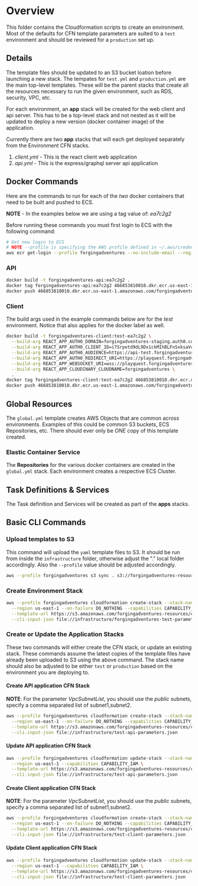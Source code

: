 # Overview

This folder contains the Cloudformation scripts to create an environment. Most of the defaults for CFN template parameters are suited to a `test` environment and should be reviewed for a `production` set up.

## Details

The template files should be updated to an S3 bucket loation before launching a new stack. The tempates for `test.yml` and `production.yml` are the main top-level templates. These will be the parent stacks that create all the resources necessary to run the given environment, such as RDS, security, VPC, etc.

For each environment, an **app** stack will be created for the web client and api server. This has to be a top-level stack and not nested as it will be updated to deploy a new version (docker container image) of the application.

Currently there are two **app** stacks that will each get deployed separately from the Environment CFN stacks.

1. *client.yml* - This is the react client web application
2. *api.yml* - This is the express/graphql server api application

## Docker Commands

Here are the commands to run for each of the *two* docker containers that need to be built and pushed to ECS.

**NOTE** - In the examples below we are using a tag value of: *ea7c2g2*

Before running these commands you must first login to ECS with the following command:

```bash
# Get new login to ECS
# NOTE --profile is specifying the AWS profile defined in ~/.aws/credentials
aws ecr get-login --profile forgingadventures --no-include-email --region us-east-1
```

### API

```bash
docker build -t forgingadventures-api:ea7c2g2 .
docker tag forgingadventures-api:ea7c2g2 466853810010.dkr.ecr.us-east-1.amazonaws.com/forgingadventures-api:ea7c2g2
docker push 466853810010.dkr.ecr.us-east-1.amazonaws.com/forgingadventures-api:ea7c2g2
```

### Client

The build args used in the example commands below are for the *test* environment. Notice that also applies for the docker label as well.

```bash
docker build -t forgingadventures-client:test-ea7c2g2 \
  --build-arg REACT_APP_AUTH0_DOMAIN=forgingadventures-staging.auth0.com \
  --build-arg REACT_APP_AUTH0_CLIENT_ID=i7Srpetd9dL9Dx1ckMIhBLFnSxksaVcz \
  --build-arg REACT_APP_AUTH0_AUDIENCE=https://api-test.forgingadventures.com \
  --build-arg REACT_APP_AUTH0_REDIRECT_URI=https://playquest.forgingadventures.com/login/callback \
  --build-arg REACT_APP_WEBSOCKET_URI=wss://playquest.forgingadventures.com/api/subscriptions \
  --build-arg REACT_APP_CLOUDINARY_CLOUDNAME=forgingadventures \
  .
docker tag forgingadventures-client:test-ea7c2g2 466853810010.dkr.ecr.us-east-1.amazonaws.com/forgingadventures-client:test-ea7c2g2
docker push 466853810010.dkr.ecr.us-east-1.amazonaws.com/forgingadventures-client:test-ea7c2g2
```

## Global Resources

The `global.yml` template creates AWS Objects that are common across environments. Examples of this could be common S3 buckets, ECS Repositories, etc. There should ever only be *ONE* copy of this template created.

### Elastic Container Service

The **Repositories** for the various docker containers are created in the `global.yml` stack.
Each environment creates a respective ECS Cluster.

## Task Definitions & Services

The Task definition and Services will be created as part of the **apps** stacks.

## Basic CLI Commands

### Upload templates to S3

This command will upload the `yaml` template files to S3. It should be run from inside the `infrastructure` folder, otherwise adjust the "." local folder accordingly. Also the `--profile` value should be adjusted accordingly.

```bash
aws --profile forgingadventures s3 sync . s3://forgingadventures-resources/cfn-templates/ --delete
```

### Create Environment Stack

```bash
aws --profile forgingadventures cloudformation create-stack --stack-name forgingadventures-test \
  --region us-east-1 --on-failure DO_NOTHING --capabilities CAPABILITY_IAM \
  --template-url https://s3.amazonaws.com/forgingadventures-resources/cfn-templates/test.yml \
  --cli-input-json file://infrastructure/forgingadventures-test-parameters.json
```

### Create or Update the Application Stacks

These two commands will either create the CFN stack, or update an existing stack. These commands assume the latest copies of the template files have already been uploaded to S3 using the above command. The stack name should also be adjusted to be either `test` or `production` based on the environment you are deploying to.

#### Create API application CFN Stack

**NOTE**: For the parameter *VpcSubnetList*, you should use the *public* subnets, specify a comma separated list of subnet1,subnet2.

```bash
aws --profile forgingadventures cloudformation create-stack --stack-name forgingadventures-test-api \
  --region us-east-1 --on-failure DO_NOTHING --capabilities CAPABILITY_IAM \
  --template-url https://s3.amazonaws.com/forgingadventures-resources/cfn-templates/api.yml \
  --cli-input-json file://infrastructure/test-api-parameters.json
```

#### Update API application CFN Stack

```bash
aws --profile forgingadventures cloudformation update-stack --stack-name forgingadventures-test-api \
  --region us-east-1 --capabilities CAPABILITY_IAM \
  --template-url https://s3.amazonaws.com/forgingadventures-resources/cfn-templates/api.yml \
  --cli-input-json file://infrastructure/test-api-parameters.json
```

#### Create Client application CFN Stack

**NOTE**: For the parameter *VpcSubnetList*, you should use the *public* subnets, specify a comma separated list of subnet1,subnet2.

```bash
aws --profile forgingadventures cloudformation create-stack --stack-name forgingadventures-test-client \
  --region us-east-1 --on-failure DO_NOTHING --capabilities CAPABILITY_IAM \
  --template-url https://s3.amazonaws.com/forgingadventures-resources/cfn-templates/client.yml \
  --cli-input-json file://infrastructure/test-client-parameters.json
```

#### Update Client application CFN Stack

```bash
aws --profile forgingadventures cloudformation update-stack --stack-name forgingadventures-test-client \
  --region us-east-1 --capabilities CAPABILITY_IAM \
  --template-url https://s3.amazonaws.com/forgingadventures-resources/cfn-templates/client.yml \
  --cli-input-json file://infrastructure/test-client-parameters.json
```
